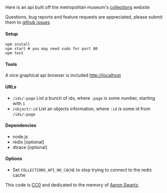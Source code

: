 Here is an api built off the metropolitan museum's [collections][collections] website

Questions, bug reports and feature requests are appreciated, please submit them to [github issues][issues]

#### Setup

    npm install
    npm start # you may need sudo for port 80
    npm test

#### Tools

  A nice graphical api browser is included [http://localhost][localhost]

#### URLs

  * `/ids/:page` List a bunch of ids, where `:page` is some number, starting with `1`
  * `/object/:id` List an objects information, where `:id` is some id from `/ids/:page`

#### Dependencies

  * node.js
  * redis [optional]
  * dtrace [optional]

#### Options

  * Set `COLLECTIONS_API_NO_CACHE` to stop trying to connect to the redis cache


This code is [CC0][CC0] and dedicated to the memory of [Aaron Swartz][Aaron Swartz].

[collections]: http://www.metmuseum.org/collections
[issues]: https://github.com/jedahan/collections-api/issues
[localhost]: http://localhost
[CC0]: http://creativecommons.org/publicdomain/zero/1.0
[Aaron Swartz]: http://en.wikipedia.org/wiki/Aaron_Swartz